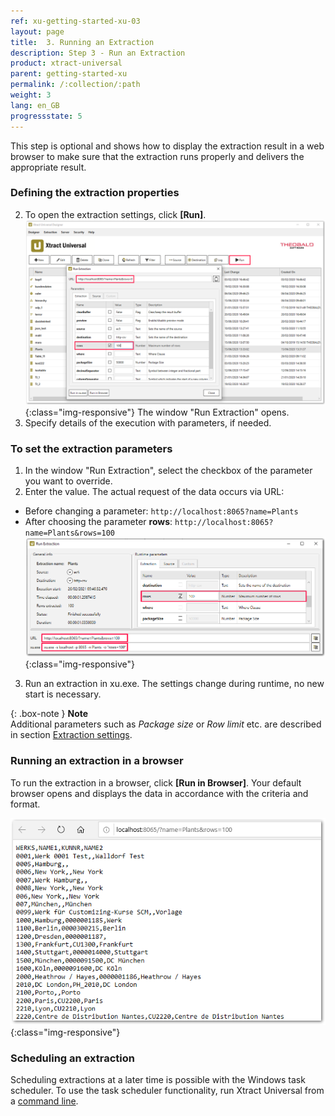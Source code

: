 ```yaml
---
ref: xu-getting-started-xu-03
layout: page
title:  3. Running an Extraction
description: Step 3 - Run an Extraction
product: xtract-universal
parent: getting-started-xu
permalink: /:collection/:path
weight: 3
lang: en_GB
progressstate: 5
---
```


This step is optional and shows how to display the extraction result in a web browser to make sure that the extraction runs properly and delivers the appropriate result.

### Defining the extraction properties 

 
2. To open the extraction settings, click **[Run]**. 
![Run-Table-Extraction](/img/content/Run-Table-Extraction-Plants.png){:class="img-responsive"}
The window "Run Extraction" opens.
3. Specify details of the execution with parameters, if needed. 

### To set the extraction parameters
1. In the window "Run Extraction", select the checkbox of the parameter you want to override.
2. Enter the value. The actual request of the data occurs via URL:
- Before changing a parameter:
`http://localhost:8065?name=Plants`
- After choosing the parameter **rows**:
`http://localhost:8065?name=Plants&rows=100` 
![Run-Table-Extraction-param](/img/content/xu/xu_run_extraction_param.png){:class="img-responsive"}
3. Run an extraction in xu.exe. The settings change during runtime, no new start is necessary. 

{: .box-note }
**Note** <br> Additional parameters such as *Package size* or *Row limit* etc. are described in section [Extraction settings](https://help.theobald-software.com/en/xtract-universal/table/extraction-settings). 


### Running an extraction in a browser
To run the extraction in a browser, click **[Run in Browser]**. Your default browser opens and displays the data in accordance with the criteria and format. <br>

![Table-Extraction-Browser-Result](/img/content/run_ausgabe_browser_xu.png){:class="img-responsive"}

### Scheduling an extraction

Scheduling extractions at a later time is possible with the Windows task scheduler. To use the task scheduler functionality, run Xtract Universal from a [command line](../advanced-techniques/scheduling_extraction).
